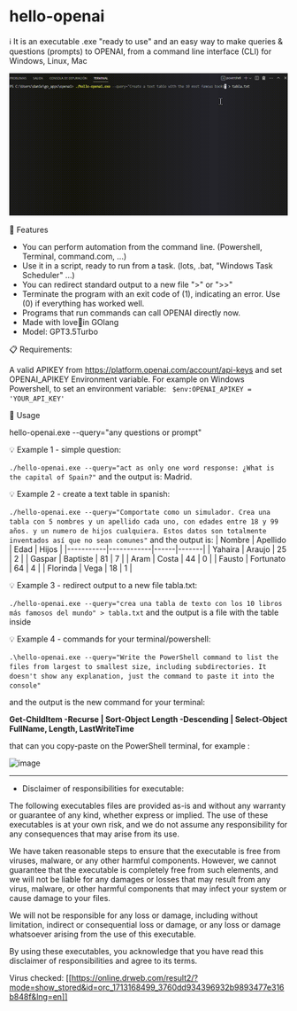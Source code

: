 # hello-openai
ℹ️ It is an executable .exe "ready to use" and an easy way to make queries & questions (prompts) to OPENAI, from a command line interface (CLI) for Windows, Linux, Mac

![](hello-openai.gif)

🚀 Features

+ You can perform automation from the command line. (Powershell, Terminal, command.com, ...)
+ Use it in a script, ready to run from a task. (lots, .bat, "Windows Task Scheduler" ...)
+ You can redirect standard output to a new file ">" or ">>"
+ Terminate the program with an exit code of (1), indicating an error. Use (0) if everything has worked well.
+ Programs that run commands can call OPENAI directly now.
+ Made with love🤟in GOlang
+ Model: GPT3.5Turbo

📋 Requirements: 

A valid APIKEY from https://platform.openai.com/account/api-keys
and set OPENAI_APIKEY Environment variable. For example on Windows Powershell, to set an environment variable: ``` $env:OPENAI_APIKEY = 'YOUR_API_KEY'``` 


🔧 Usage

hello-openai.exe --query="any questions or prompt"

💡 Example 1 - simple question:

``` ./hello-openai.exe --query="act as only one word response: ¿What is the capital of Spain?" ``` 
and the output is:
  Madrid.
  
💡 Example 2 - create a text table in spanish:

``` ./hello-openai.exe --query="Comportate como un simulador. Crea una tabla con 5 nombres y un apellido cada uno, con edades entre 18 y 99 años. y un numero de hijos cualquiera. Estos datos son totalmente inventados así que no sean comunes" ``` 
and the output is:
| Nombre    | Apellido   | Edad | Hijos |
|-----------|------------|------|-------|
| Yahaira   | Araujo     | 25   | 2     |
| Gaspar    | Baptiste   | 81   | 7     |
| Aram      | Costa      | 44   | 0     |
| Fausto    | Fortunato  | 64   | 4     |
| Florinda  | Vega       | 18   | 1     |

💡 Example 3 - redirect output to a new file tabla.txt:

``` ./hello-openai.exe --query="crea una tabla de texto con los 10 libros más famosos del mundo" > tabla.txt ```
and the output is a file with the table inside

💡 Example 4 - commands for your terminal/powershell:

``` .\hello-openai.exe --query="Write the PowerShell command to list the files from largest to smallest size, including subdirectories. It doesn't show any explanation, just the command to paste it into the console"  ```

and the output is the new command for your terminal: 

**Get-ChildItem -Recurse | Sort-Object Length -Descending | Select-Object FullName, Length, LastWriteTime**

that can you copy-paste on the PowerShell terminal, for example :

![image]([https://github.com/danielcdmconsultores/hello-openai/assets/31433247/9aa7b9b2-6683-4a6a-8bbc-8e15b37b3d6b](https://online.drweb.com/result2/?mode=show_stored&id=orc_1716389914_cffb74fab95efde5b145087831c20f03&lng=en))

--------------------------------------------------------------------

* Disclaimer of responsibilities for executable:

The following executables files are provided as-is and without any warranty or guarantee of any kind, whether express or implied. The use of these executables is at your own risk, and we do not assume any responsibility for any consequences that may arise from its use.

We have taken reasonable steps to ensure that the executable is free from viruses, malware, or any other harmful components. However, we cannot guarantee that the executable is completely free from such elements, and we will not be liable for any damages or losses that may result from any virus, malware, or other harmful components that may infect your system or cause damage to your files.

We will not be responsible for any loss or damage, including without limitation, indirect or consequential loss or damage, or any loss or damage whatsoever arising from the use of this executable.

By using these executables, you acknowledge that you have read this disclaimer of responsibilities and agree to its terms.

Virus checked: [[https://online.drweb.com/result2/?mode=show_stored&id=orc_1713168499_3760dd934396932b9893477e316b848f&lng=en]]

